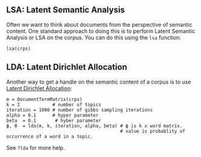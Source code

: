 ## LSA: Latent Semantic Analysis

Often we want to think about documents from the perspective of semantic
content. One standard approach to doing this is to perform Latent Semantic
Analysis or LSA on the corpus. You can do this using the `lsa` function:

    lsa(crps)

## LDA: Latent Dirichlet Allocation

Another way to get a handle on the semantic content of a corpus is to use
[Latent Dirichlet Allocation](https://en.wikipedia.org/wiki/Latent_Dirichlet_allocation):

    m = DocumentTermMatrix(crps)
    k = 2            # number of topics
    iteration = 1000 # number of gibbs sampling iterations
    alpha = 0.1      # hyper parameter
    beta  = 0.1       # hyber parameter
    ϕ, θ  = lda(m, k, iteration, alpha, beta) # ϕ is k x word matrix.
                                              # value is probablity of occurrence of a word in a topic.
See `?lda` for more help.
